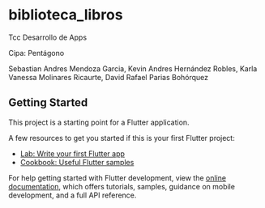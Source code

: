 # biblioteca_libros

Tcc Desarrollo de Apps

Cipa: Pentágono

Sebastian Andres Mendoza Garcia, Kevin Andres Hernández Robles, Karla Vanessa Molinares Ricaurte, David Rafael Parias Bohórquez

## Getting Started

This project is a starting point for a Flutter application.

A few resources to get you started if this is your first Flutter project:

- [Lab: Write your first Flutter app](https://docs.flutter.dev/get-started/codelab)
- [Cookbook: Useful Flutter samples](https://docs.flutter.dev/cookbook)

For help getting started with Flutter development, view the
[online documentation](https://docs.flutter.dev/), which offers tutorials,
samples, guidance on mobile development, and a full API reference.

